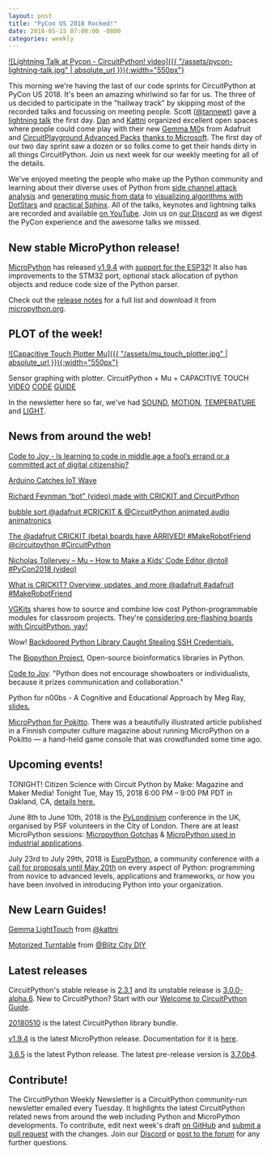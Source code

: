 ```yaml
---
layout: post
title: "PyCon US 2018 Rocked!"
date: 2018-05-15 07:00:00 -0800
categories: weekly
---
```


[![Lightning Talk at Pycon - CircuitPython! video]({{ "/assets/pycon-lightning-talk.jpg" | absolute_url }}){:width="550px"}](https://www.youtube.com/watch?v=bTAFl8P2DkE&feature=youtu.be&t=48m56s)

This morning we're having the last of our code sprints for CircuitPython at PyCon US 2018. It's been an amazing whirlwind so far for us. The three of us decided to participate in the "hallway track" by skipping most of the recorded talks and focussing on meeting people. Scott ([@tannewt](https://github.com/tannewt/)) gave [a lightning talk](https://www.youtube.com/watch?v=bTAFl8P2DkE&feature=youtu.be&t=48m56s) the first day. [Dan](https://github.com/dhalbert/) and [Kattni](https://github.com/kattni/) organized excellent open spaces where people could come play with their new [Gemma M0](https://www.adafruit.com/product/3501)s from Adafruit and [CircuitPlayground Advanced Packs](https://www.adafruit.com/product/2769) [thanks to Microsoft](https://twitter.com/nnja/status/994742501511778304). The first day of our two day sprint saw a dozen or so folks come to get their hands dirty in all things CircuitPython. Join us next week for our weekly meeting for all of the details.

We've enjoyed meeting the people who make up the Python community and learning about their diverse uses of Python from [side channel attack analysis](https://www.youtube.com/watch?v=dT2xjgUInhQ) and [generating music from data](https://www.youtube.com/watch?v=3EXvR1shVFQ) to [visualizing algorithms with DotStars](https://www.youtube.com/watch?v=wJpUlnfwjbk) and [practical Sphinx](https://www.youtube.com/watch?v=0ROZRNZkPS8). All of the talks, keynotes and lightning talks are recorded and available [on YouTube](https://www.youtube.com/channel/UCsX05-2sVSH7Nx3zuk3NYuQ/videos). Join us on [our Discord](https://adafru.it/discord) as we digest the PyCon experience and the awesome talks we missed.

## New stable MicroPython release!

[MicroPython](https://github.com/micropython/micropython) has released [v1.9.4](https://github.com/micropython/micropython/releases/tag/v1.9.4) with [support for the ESP32](https://micropython.org/download#esp32)! It also has improvements to the STM32 port, optional stack allocation of python objects and reduce code size of the Python parser.

Check out the [release notes](https://github.com/micropython/micropython/releases/tag/v1.9.4) for a full list and download it from [micropython.org](https://micropython.org/download).

## PLOT of the week!

[![Capacitive Touch Plotter Mu]({{ "/assets/mu_touch_plotter.jpg" | absolute_url }}){:width="550px"}](https://youtu.be/ZKi7e1zbzNI)

Sensor graphing with plotter. CircuitPython + Mu + CAPACITIVE TOUCH [VIDEO](https://youtu.be/ZKi7e1zbzNI) [CODE](https://github.com/adafruit/Adafruit_Learning_System_Guides/blob/master/Sensor_Plotting_With_Mu_CircuitPython/touch.py) [GUIDE](https://learn.adafruit.com/sensor-plotting-with-mu-and-circuitpython/capacitive-touch)

In the newsletter here so far, we've had [SOUND](https://learn.adafruit.com/sensor-plotting-with-mu-and-circuitpython/sound),  [MOTION](https://learn.adafruit.com/sensor-plotting-with-mu-and-circuitpython/motion),  [TEMPERATURE](https://learn.adafruit.com/sensor-plotting-with-mu-and-circuitpython/temperature) and [LIGHT](https://learn.adafruit.com/sensor-plotting-with-mu-and-circuitpython/light).

## News from around the web!

[Code to Joy - Is learning to code in middle age a fool’s errand or a committed act of digital citizenship?](https://www.1843magazine.com/features/code-to-joy)

[Arduino Catches IoT Wave](https://www.eetimes.com/document.asp?doc_id=1333283&print=yes)

[Richard Feynman “bot” (video) made with CRICKIT and CircuitPython](https://blog.adafruit.com/2018/05/13/richard-feynman-bot-video-adafruit-adafruit/)

[bubble sort @adafruit #CRICKIT & @CircuitPython animated audio animatronics](https://blog.adafruit.com/2018/05/12/bubble-sort-adafruit-crickit-circuitpython-animated-audio-animatronics/)

[The @adafruit CRICKIT (beta) boards have ARRIVED! #MakeRobotFriend @circuitpython #CircuitPython](https://blog.adafruit.com/2018/05/11/the-adafruit-crickit-beta-boards-have-arrived-makerobotfriend-circuitpython-circuitpython/)

[Nicholas Tollervey – Mu – How to Make a Kids’ Code Editor @ntoll #PyCon2018 (video)](https://blog.adafruit.com/2018/05/11/nicholas-tollervey-mu-how-to-make-a-kids-code-editor-ntoll-pycon2018-video/)

[What is CRICKIT? Overview, updates, and more @adafruit #adafruit #MakeRobotFriend](https://blog.adafruit.com/2018/05/10/what-is-crickit-overview-updates-and-more-adafruit-adafruit-makerobotfriend/)

[VGKits](https://vgkits.org/blog/) shares how to source and combine low cost Python-programmable modules for classroom projects. They're [considering pre-flashing boards with CircuitPython, yay!](https://twitter.com/vgkits/status/995358103662219264)

Wow! [Backdoored Python Library Caught Stealing SSH Credentials.](https://www.bleepingcomputer.com/news/security/backdoored-python-library-caught-stealing-ssh-credentials/)

The [Biopython Project](http://biopython.org/), Open-source bioinformatics libraries in Python.

[Code to Joy](https://www.1843magazine.com/features/code-to-joy). "Python does not encourage showboaters or individualists, because it prizes communication and collaboration."

Python for n00bs - A Cognitive and Educational Approach by Meg Ray, [slides.](https://www.slideshare.net/MegRay2/python-for-n00bs-python-education-summit-2018/1)

[MicroPython for Pokitto](https://talk.pokitto.com/t/a-micropython-pokitto-article-in-the-skrolli-magazine/969). There was a beautifully illustrated article published in a Finnish computer culture magazine about running MicroPython on a Pokitto — a hand-held game console that was crowdfunded some time ago.

## Upcoming events!

TONIGHT! Citizen Science with Circuit Python by Make: Magazine and Maker Media! Tonight Tue, May 15, 2018 6:00 PM – 9:00 PM PDT in Oakland, CA, [details here.](https://www.eventbrite.com/e/citizen-science-with-circuit-python-tickets-45150880499)

June 8th to June 10th, 2018 is the [PyLondinium](https://pylondinium.org/) conference in the UK, organised by PSF volunteers in the City of London. There are at least MicroPython sessions: [Micropython Gotchas](https://pylondinium.org/talk.html?talk_id=7) & [MicroPython used in industrial applications](https://pylondinium.org/talk.html?talk_id=15).

July 23rd to July 29th, 2018 is [EuroPython](https://ep2018.europython.eu/), a community conference with a [call for proposals until May 20th](https://ep2018.europython.eu/en/call-for-proposals/) on every aspect of Python: programming from novice to advanced levels, applications and frameworks, or how you have been involved in introducing Python into your organization.

## New Learn Guides!

[Gemma LightTouch](https://learn.adafruit.com/gemma-lighttouch) from [@kattni](https://learn.adafruit.com/users/kattni)

[Motorized Turntable](https://learn.adafruit.com/motorized-turntable-circuitpython) from [@Blitz City DIY](https://learn.adafruit.com/users/BlitzCityDIY)

## Latest releases

CircuitPython's stable release is [2.3.1](https://github.com/adafruit/circuitpython/releases/latest) and its unstable release is [3.0.0-alpha.6](https://github.com/adafruit/circuitpython/releases). New to CircuitPython? Start with our [Welcome to CircuitPython Guide](https://learn.adafruit.com/welcome-to-circuitpython).

[20180510](https://github.com/adafruit/Adafruit_CircuitPython_Bundle/releases/latest) is the latest CircuitPython library bundle.

[v1.9.4](https://micropython.org/download) is the latest MicroPython release. Documentation for it is [here](http://docs.micropython.org/en/latest/pyboard/).

[3.6.5](https://www.python.org/downloads/) is the latest Python release. The latest pre-release version is [3.7.0b4](https://www.python.org/download/pre-releases/).

## Contribute!

The CircuitPython Weekly Newsletter is a CircuitPython community-run newsletter emailed every Tuesday. It highlights the latest CircuitPython related news from around the web including Python and MicroPython developments. To contribute, edit next week's draft [on GitHub](https://github.com/adafruit/circuitpython-weekly-newsletter/tree/gh-pages/_drafts) and [submit a pull request](https://help.github.com/articles/editing-files-in-your-repository/) with the changes. Join our [Discord](https://adafru.it/discord) or [post to the forum](https://forums.adafruit.com/viewforum.php?f=60) for any further questions.
